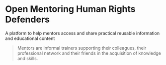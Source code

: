 # Open Mentoring Human Rights Defenders

A platform to help mentors access and share practical reusable information and educational content

> Mentors are informal trainers supporting their colleagues, their professional network and their friends in the acquisition of knowledge and skills.